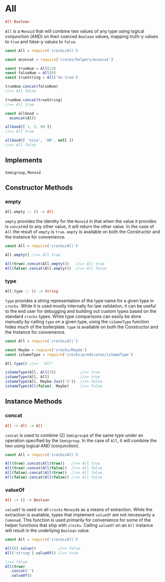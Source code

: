  # All

```haskell
All Boolean
```

`All` is a `Monoid` that will combine two values of any type using logical
conjunction (AND) on their coerced `Boolean` values, mapping truth-y values to
`true` and false-y values to `false`.

```javascript
const All = require('crocks/All')

const mconcat = require('crocks/helpers/mconcat')

const trueNum = All(13)
const falseNum = All(0)
const trueString = All('So true')

trueNum.concat(falseNum)
//=> All false

trueNum.concat(trueString)
//=> All true

const allGood =
  mconcat(All)

allGood([ 1, 5, 89 ])
//=> All true

allGood([ 'nice', '00', null ])
//=> All false
```

## Implements

`Semigroup`, `Monoid`

## Constructor Methods

### empty

```haskell
All.empty :: () -> All
```

`empty` provides the identity for the `Monoid` in that when the value it
provides is `concat`ed to any other value, it will return the other value. In
the case of `All` the result of `empty` is `true`. `empty` is available on both
the Constructor and the Instance for convenience.

```javascript
const All = require('crocks/All')

All.empty() //=> All true

All(true).concat(All.empty())   //=> All true
All(false).concat(All.empty())  //=> All false
```


### type

```haskell
All.type :: () -> String
```

`type` provides a string representation of the type name for a given type in
`crocks`. While it is used mostly internally for law validation, it can be
useful to the end user for debugging and building out custom types based on the
standard `crocks` types. While type comparisons can easily be done manually by
calling `type` on a given type, using the `isSameType` function hides much of
the boilerplate. `type` is available on both the Constructor and the Instance
for convenience.

```javascript
const All = require('crocks/All')

const Maybe = require('crocks/Maybe')
const isSameType = require('crocks/predicates/isSameType')

All.type() //=>  "All"

isSameType(All, All(3))           //=> true
isSameType(All, All)              //=> true
isSameType(All, Maybe.Just('3'))  //=> false
isSameType(All(false), Maybe)     //=> false
```

## Instance Methods

### concat

```haskell
All ~> All -> All
```

`concat` is used to combine (2) `Semigroup`s of the same type under an operation
specified by the `Semigroup`. In the case of `All`, it will combine the two
using logical AND (conjunction).

```javascript
const All = require('crocks/All')

All(true).concat(All(true))   //=> All true
All(true).concat(All(false))  //=> All false
All(false).concat(All(true))  //=> All false
All(false).concat(All(false)) //=> All false
```

### valueOf

```haskell
All ~> () -> Boolean
```

`valueOf` is used on all `crocks` `Monoid`s as a means of extraction. While the
extraction is available, types that implement `valueOf` are not necessarily a
`Comonad`. This function is used primarily for convenience for some of the
helper functions that ship with `crocks`. Calling `valueOf` on an `All` instance
will result in the underlying `Boolean` value.

```javascript
const All = require('crocks/All')

All(0).value()          //=> false
All('string').valueOf() //=> true

//=> false
All(true)
  .concat('')
  .valueOf()
```
